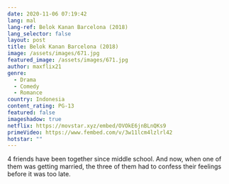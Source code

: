 ```yaml
---
date: 2020-11-06 07:19:42
lang: mal
lang-ref: Belok Kanan Barcelona (2018)
lang_selector: false
layout: post
title: Belok Kanan Barcelona (2018)
image: /assets/images/671.jpg
featured_image: /assets/images/671.jpg
author: maxflix21
genre:
  - Drama
  - Comedy
  - Romance
country: Indonesia
content_rating: PG-13
featured: false
imageshadow: true
netflix: https://movstar.xyz/embed/OVOkE6jnBLnQKs9
primeVideo: https://www.fembed.com/v/3w11lcm4lzlrl42
hotstar: ""
---
```

4 friends have been together since middle school. And now, when one of them was getting married, the three of them had to confess their feelings before it was too late.